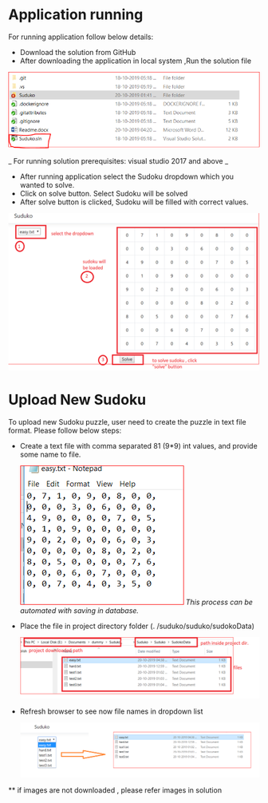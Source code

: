 # Application running

 For running application follow below details:

- Download the solution from GitHub
- After downloading the application in local system ,Run the solution file

![alt text](https://github.com/vibhupandey/Sudoku_web/blob/master/1.png)

_ For running solution prerequisites: visual studio 2017 and above  _

- After running application select the Sudoku dropdown which you wanted to solve.
- Click on solve button. Select Sudoku will be solved
- After solve button is clicked, Sudoku will be filled with correct values.

 ![alt text](https://github.com/vibhupandey/Sudoku_web/blob/master/2.png)

# Upload New Sudoku

To upload new Sudoku puzzle, user need to create the puzzle in text file format. Please follow below steps:

- Create a text file with comma separated 81 (9\*9) int values, and provide some name to file.

  ![alt text](https://github.com/vibhupandey/Sudoku_web/blob/master/3.png)
  _This process can be automated with saving in database._

- Place the file in project directory folder (. /suduko/suduko/sudokoData)

  ![alt text](https://github.com/vibhupandey/Sudoku_web/blob/master/4.png)
 
- Refresh browser to see now file names in dropdown list

  ![alt text](https://github.com/vibhupandey/Sudoku_web/blob/master/5.png)


** if images are not downloaded , please refer images in solution
